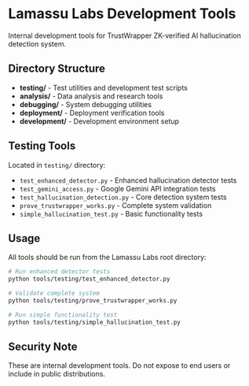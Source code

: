 # Lamassu Labs Development Tools

Internal development tools for TrustWrapper ZK-verified AI hallucination detection system.

## Directory Structure

- **testing/** - Test utilities and development test scripts
- **analysis/** - Data analysis and research tools
- **debugging/** - System debugging utilities  
- **deployment/** - Deployment verification tools
- **development/** - Development environment setup

## Testing Tools

Located in `testing/` directory:
- `test_enhanced_detector.py` - Enhanced hallucination detector tests
- `test_gemini_access.py` - Google Gemini API integration tests
- `test_hallucination_detection.py` - Core detection system tests
- `prove_trustwrapper_works.py` - Complete system validation
- `simple_hallucination_test.py` - Basic functionality tests

## Usage

All tools should be run from the Lamassu Labs root directory:

```bash
# Run enhanced detector tests
python tools/testing/test_enhanced_detector.py

# Validate complete system
python tools/testing/prove_trustwrapper_works.py

# Run simple functionality test
python tools/testing/simple_hallucination_test.py
```

## Security Note

These are internal development tools. Do not expose to end users or include in public distributions.